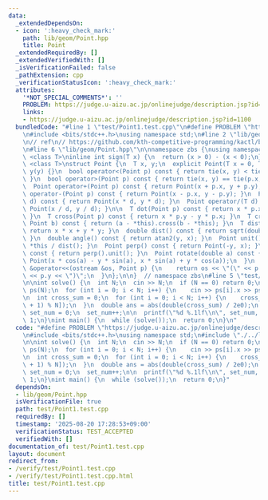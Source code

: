 ```yaml
---
data:
  _extendedDependsOn:
  - icon: ':heavy_check_mark:'
    path: lib/geom/Point.hpp
    title: Point
  _extendedRequiredBy: []
  _extendedVerifiedWith: []
  _isVerificationFailed: false
  _pathExtension: cpp
  _verificationStatusIcon: ':heavy_check_mark:'
  attributes:
    '*NOT_SPECIAL_COMMENTS*': ''
    PROBLEM: https://judge.u-aizu.ac.jp/onlinejudge/description.jsp?id=1100
    links:
    - https://judge.u-aizu.ac.jp/onlinejudge/description.jsp?id=1100
  bundledCode: "#line 1 \"test/Point1.test.cpp\"\n#define PROBLEM \"https://judge.u-aizu.ac.jp/onlinejudge/description.jsp?id=1100\"\
    \n#include <bits/stdc++.h>\nusing namespace std;\n#line 2 \"lib/geom/Point.hpp\"\
    \n// ref\n// https://github.com/kth-competitive-programming/kactl/blob/main/content/geometry/Point.h\n\
    \n#line 6 \"lib/geom/Point.hpp\"\n\nnamespace zbs {\nusing namespace std;\ntemplate\
    \ <class T>\ninline int sign(T x) {\n  return (x > 0) - (x < 0);\n}\n\ntemplate\
    \ <class T>\nstruct Point {\n  T x, y;\n  explicit Point(T x = 0, T y = 0) : x(x),\
    \ y(y) {}\n  bool operator<(Point p) const { return tie(x, y) < tie(p.x, p.y);\
    \ }\n  bool operator>(Point p) const { return tie(x, y) == tie(p.x, p.y); }\n\
    \  Point operator+(Point p) const { return Point(x + p.x, y + p.y); }\n  Point\
    \ operator-(Point p) const { return Point(x - p.x, y - p.y); }\n  Point operator*(T\
    \ d) const { return Point(x * d, y * d); }\n  Point operator/(T d) const { return\
    \ Point(x / d, y / d); }\n\n  T dot(Point p) const { return x * p.x + y * p.y;\
    \ }\n  T cross(Point p) const { return x * p.y - y * p.x; }\n  T cross(Point a,\
    \ Point b) const { return (a - *this).cross(b - *this); }\n  T dist2() const {\
    \ return x * x + y * y; }\n  double dist() const { return sqrt(double(dist2()));\
    \ }\n  double angle() const { return atan2(y, x); }\n  Point unit() const { return\
    \ *this / dist(); }\n  Point perp() const { return Point(-y, x); }\n  Point normal()\
    \ const { return perp().unit(); }\n  Point rotate(double a) const {\n    return\
    \ Point(x * cos(a) - y * sin(a), x * sin(a) + y * cos(a));\n  }\n  friend ostream\
    \ &operator<<(ostream &os, Point p) {\n    return os << \"(\" << p.x << \",\"\
    \ << p.y << \")\";\n  }\n};\n\n}  // namespace zbs\n#line 5 \"test/Point1.test.cpp\"\
    \n\nint solve() {\n  int N;\n  cin >> N;\n  if (N == 0) return 0;\n  vector<zbs::Point<int>>\
    \ ps(N);\n  for (int i = 0; i < N; i++) {\n    cin >> ps[i].x >> ps[i].y;\n  }\n\
    \n  int cross_sum = 0;\n  for (int i = 0; i < N; i++) {\n    cross_sum += ps[i].cross(ps[(i\
    \ + 1) % N]);\n  }\n  double ans = abs(double(cross_sum) / 2e0);\n  static int\
    \ set_num = 0;\n  set_num++;\n\n  printf(\"%d %.1lf\\n\", set_num, ans);\n  return\
    \ 1;\n}\nint main() {\n  while (solve());\n  return 0;\n}\n"
  code: "#define PROBLEM \"https://judge.u-aizu.ac.jp/onlinejudge/description.jsp?id=1100\"\
    \n#include <bits/stdc++.h>\nusing namespace std;\n#include \"./../lib/geom/Point.hpp\"\
    \n\nint solve() {\n  int N;\n  cin >> N;\n  if (N == 0) return 0;\n  vector<zbs::Point<int>>\
    \ ps(N);\n  for (int i = 0; i < N; i++) {\n    cin >> ps[i].x >> ps[i].y;\n  }\n\
    \n  int cross_sum = 0;\n  for (int i = 0; i < N; i++) {\n    cross_sum += ps[i].cross(ps[(i\
    \ + 1) % N]);\n  }\n  double ans = abs(double(cross_sum) / 2e0);\n  static int\
    \ set_num = 0;\n  set_num++;\n\n  printf(\"%d %.1lf\\n\", set_num, ans);\n  return\
    \ 1;\n}\nint main() {\n  while (solve());\n  return 0;\n}"
  dependsOn:
  - lib/geom/Point.hpp
  isVerificationFile: true
  path: test/Point1.test.cpp
  requiredBy: []
  timestamp: '2025-08-20 17:28:53+09:00'
  verificationStatus: TEST_ACCEPTED
  verifiedWith: []
documentation_of: test/Point1.test.cpp
layout: document
redirect_from:
- /verify/test/Point1.test.cpp
- /verify/test/Point1.test.cpp.html
title: test/Point1.test.cpp
---
```

